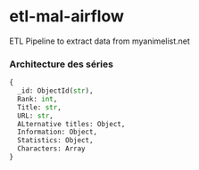 # etl-mal-airflow
ETL Pipeline to extract data from myanimelist.net


### Architecture des séries
```python
{
  _id: ObjectId(str),
  Rank: int,
  Title: str,
  URL: str,
  ALternative titles: Object,
  Information: Object,
  Statistics: Object,
  Characters: Array
}
```
